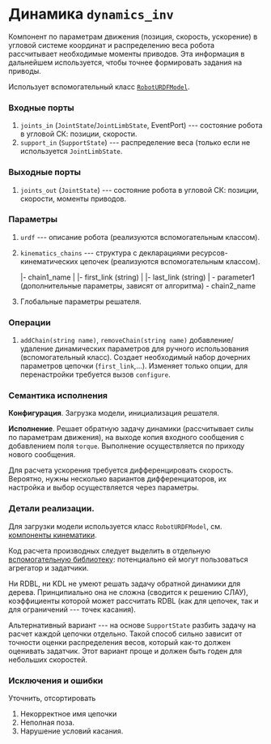Динамика `dynamics_inv`
=======================

Компонент по параметрам движения (позиция, скорость, ускорение) в угловой системе координат
и распределению веса робота рассчитывает необходимые моменты приводов. 
Эта информация в дальнейшем используется, чтобы точнее формировать задания на приводы.

Использует вспомогательный класс [`RobotURDFModel`](components-kinematics).

### Входные порты

1. `joints_in` (`JointState`/`JointLimbState`, EventPort) --- состояние робота в угловой СК: позиции, скорости.
1. `support_in` (`SupportState`) --- распределение веса (только если не используется `JointLimbState`.

### Выходные порты

1. `joints_out` (`JointState`) --- состояние робота в угловой СК: позиции, скорости, моменты приводов.

### Параметры

1. `urdf` --- описание робота (реализуются вспомогательным классом).
1. `kinematics_chains` --- структура с декларациями ресурсов-кинематических цепочек (реализуются вспомогательным классом).
  
      |- chain1_name
      |  |- first_link (string)
      |  |- last_link (string)
      |  \- parameter1 (дополнительные параметры, зависят от алгоритма)
      \- chain2_name

2. Глобальные параметры решателя.

### Операции

1. `addChain(string name)`, `removeChain(string name)` добавление/удаление динамических параметров для ручного использования (вспомогательный класс). 
 Создает необходимый набор дочерних параметров цепочки (`first_link`,...). Изменяет только опции, для перенастройки требуется вызов `configure`.

### Семантика исполнения

**Конфигурация**. Загрузка модели, инициализация решателя.

**Исполнение**. Решает обратную задачу динамики (рассчитывает силы по параметрам движения), на выходе копия входного сообщения с добавлением поля `torque`.
Выполнение осуществляется по приходу нового сообщения.

Для расчета ускорения требуется дифференцировать скорость. 
Вероятно, нужны несколько вариантов дифференциаторов, их настройка и выбор осуществляется через параметры.

### Детали реализации.

Для загрузки модели используется класс `RobotURDFModel`, см. [компоненты кинематики](components-kinematics).

Код расчета производных следует выделить в отдельную [вспомогательную библиотеку](library-filters): потенциально ей могут пользоваться агрегатор и задатчики.

Ни RDBL, ни KDL не умеют решать задачу обратной динамики для дерева. Принципиально она не сложна (сводится к решению СЛАУ), коэффициенты которой может рассчитать RDBL (как для цепочек, так и для ограничений --- точек касания). 

Альтернативный вариант --- на основе `SupportState` разбить задачу на расчет каждой цепочки отдельно. Такой способ сильно зависит от точности 
оценки распределения весов, который как-то должен оценивать задатчик. Этот вариант проще и должен быть годен для небольших скоростей.

### Исключения и ошибки

Уточнить, отсортировать

1. Некорректное имя цепочки
2. Неполная поза.
3. Нарушение условий касания.

